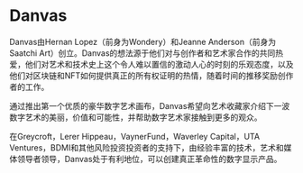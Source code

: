 # 

# Danvas

Danvas由Hernan Lopez（前身为Wondery）和Jeanne Anderson（前身为Saatchi Art）创立。Danvas的想法源于他们对与创作者和艺术家合作的共同热爱，他们对艺术和技术史上这个令人难以置信的激动人心的时刻的乐观态度，以及他们对区块链和NFT如何提供真正的所有权证明的热情，随着时间的推移奖励创作者的工作。

通过推出第一个优质的豪华数字艺术画布，Danvas希望向艺术收藏家介绍下一波数字艺术的美丽，价值和可能性，并帮助数字艺术家接触到更多的观众。

在Greycroft，Lerer Hippeau，VaynerFund，Waverley Capital，UTA Ventures，BDMI和其他风险投资投资者的支持下，由经验丰富的技术，艺术和媒体领导者领导，Danvas处于有利地位，可以创建真正革命性的数字显示产品。

